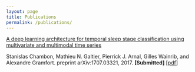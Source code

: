 ```yaml
---
layout: page
title: Publications
permalink: /publications/
---
```


[A deep learning architecture for temporal sleep stage classification using multivariate and multimodal time series]()

Stanislas Chambon, Mathieu N. Galtier, Pierrick J. Arnal, Gilles Wainrib, and Alexandre Gramfort. preprint arXiv:1707.03321, 2017. **[Submitted]**
[[pdf](https://arxiv.org/abs/1707.03321)]